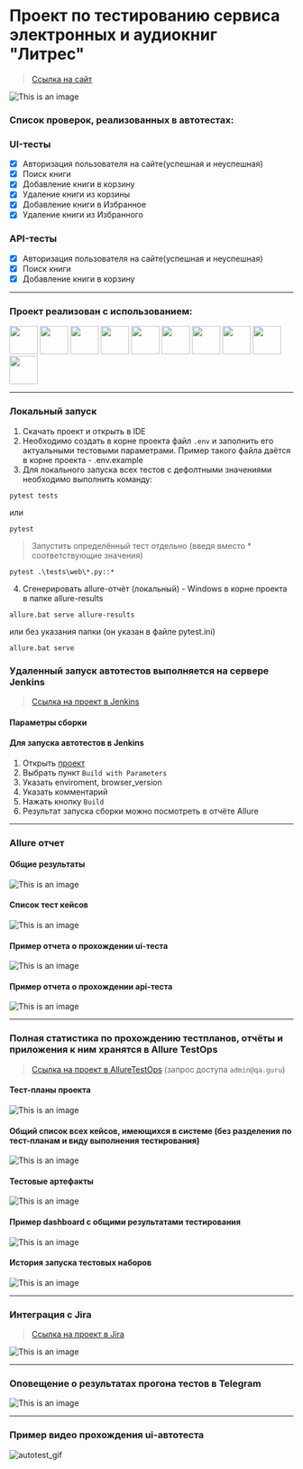 <h1> Проект по тестированию сервиса электронных и аудиокниг "Литрес"</h1>

> <a target="_blank" href="https://www.litres.ru">Ссылка на сайт</a>

![This is an image](design/image/litres_page.png)

<h3> Список проверок, реализованных в автотестах:</h3>

### UI-тесты
- [x] Авторизация пользователя на сайте(успешная и неуспешная)
- [x] Поиск книги
- [x] Добавление книги в корзину
- [x] Удаление книги из корзины
- [x] Добавление книги в Избранное
- [x] Удаление книги из Избранного

### API-тесты
- [x] Авторизация пользователя на сайте(успешная и неуспешная)
- [x] Поиск книги
- [x] Добавление книги в корзину

----
### Проект реализован с использованием:
<img src="design/icons/python-original.svg" width="50">
<img src="design/icons/pytest.png" width="50">
<img src="design/icons/intellij_pycharm.png" width="50">
<img src="design/icons/selene.png" width="50">
<img src="design/icons/selenoid.png" width="50">
<img src="design/icons/jenkins.png" width="50">
<img src="design/icons/allure_report.png" width="50">
<img src="design/icons/allure_testops.png" width="50">
<img src="design/icons/tg.png" width="50">
<img src="design/icons/jira.png" width="50">

----
### Локальный запуск
1) Скачать проект и открыть в IDE  
2) Необходимо создать в корне проекта файл `.env` и заполнить его актуальными тестовыми параметрами. Пример такого файла даётся в корне проекта - .env.example
3) Для локального запуска всех тестов с дефолтными значениями необходимо выполнить команду:
```
pytest tests
```
или
```
pytest
```
> Запустить определённый тест отдельно (введя вместо * соответствующие значения)

```commandline
pytest .\tests\web\*.py::*
```
4) Сгенерировать allure-отчёт (локальный) - Windows в корне проекта в папке allure-results  

```commandline
allure.bat serve allure-results
```
или без указания папки (он указан в файле pytest.ini)

```commandline
allure.bat serve
```
### Удаленный запуск автотестов выполняется на сервере Jenkins
> <a target="_blank" href="https://jenkins.autotests.cloud/job/Litres_Project_MS/">Ссылка на проект в Jenkins</a>

#### Параметры сборки


#### Для запуска автотестов в Jenkins

1. Открыть <a target="_blank" href="https://jenkins.autotests.cloud/job/Litres_Project_MS/">проект</a>
2. Выбрать пункт `Build with Parameters`
3. Указать enviroment, browser_version
4. Указать комментарий
5. Нажать кнопку `Build`
6. Результат запуска сборки можно посмотреть в отчёте Allure

----
### Allure отчет


#### Общие результаты
![This is an image](design/image/allure_report_overview.png)
#### Список тест кейсов
![This is an image](design/image/allure_report_behaviors.png)
#### Пример отчета о прохождении ui-теста
![This is an image](design/image/example_test_ui_allure.png)
#### Пример отчета о прохождении api-теста
![This is an image](design/image/example_test_api_allure.png)

----
### Полная статистика по прохождению тестпланов, отчёты и приложения к ним хранятся в Allure TestOps
> <a target="_blank" href="https://allure.autotests.cloud/project/4231/dashboards">Ссылка на проект в AllureTestOps</a> (запрос доступа `admin@qa.guru`)

#### Тест-планы проекта
![This is an image](design/image/allure_TestOps_test_plans.png)

#### Общий список всех кейсов, имеющихся в системе (без разделения по тест-планам и виду выполнения тестирования)
![This is an image](design/image/allure_TestOps_test_cases.png)

#### Тестовые артефакты
![This is an image](design/image/allure_TestOps_attachment.png)

#### Пример dashboard с общими результатами тестирования
![This is an image](design/image/allure_TestOps_dashboard.png)

#### История запуска тестовых наборов
![This is an image](design/image/allure_TestOps_launches.png)

----
### Интеграция с Jira
> <a target="_blank" href="https://jira.autotests.cloud/browse/HOMEWORK-1224">Ссылка на проект в Jira</a>

![This is an image](design/image/jira.png)

----
### Оповещение о результатах прогона тестов в Telegram
![This is an image](design/image/tg_notification.png)

----
### Пример видео прохождения ui-автотеста
![autotest_gif](design/image/video_add_to_cart.gif)
